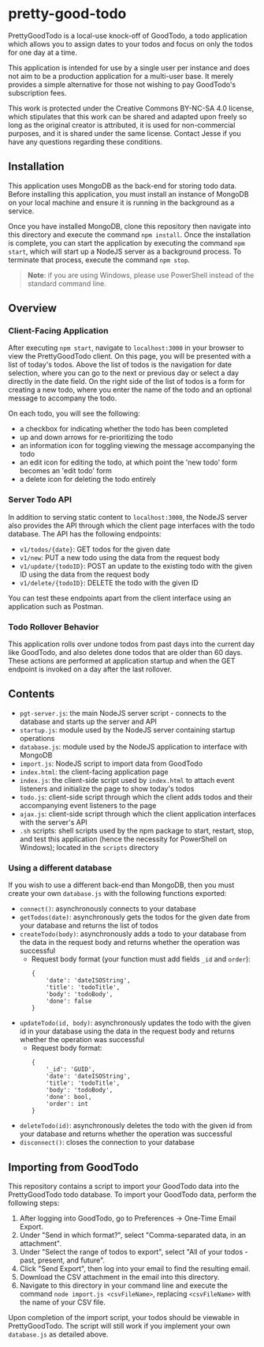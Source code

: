 # pretty-good-todo

PrettyGoodTodo is a local-use knock-off of GoodTodo, a todo application which allows you to assign dates to your todos and focus on only the todos for one day at a time.

This application is intended for use by a single user per instance and does not aim to be a production application for a multi-user base. It merely provides a simple alternative for those not wishing to pay GoodTodo's subscription fees.

This work is protected under the Creative Commons BY-NC-SA 4.0 license, which stipulates that this work can be shared and adapted upon freely so long as the original creator is attributed, it is used for non-commercial purposes, and it is shared under the same license. Contact Jesse if you have any questions regarding these conditions.

## Installation

This application uses MongoDB as the back-end for storing todo data. Before installing this application, you must install an instance of MongoDB on your local machine and ensure it is running in the background as a service.

Once you have installed MongoDB, clone this repository then navigate into this directory and execute the command `npm install`. Once the installation is complete, you can start the application by executing the command `npm start`, which will start up a NodeJS server as a background process. To terminate that process, execute the command `npm stop`.

> **Note**: if you are using Windows, please use PowerShell instead of the standard command line.

## Overview

### Client-Facing Application

After executing `npm start`, navigate to `localhost:3000` in your browser to view the PrettyGoodTodo client. On this page, you will be presented with a list of today's todos. Above the list of todos is the navigation for date selection, where you can go to the next or previous day or select a day directly in the date field. On the right side of the list of todos is a form for creating a new todo, where you enter the name of the todo and an optional message to accompany the todo.

On each todo, you will see the following:

- a checkbox for indicating whether the todo has been completed
- up and down arrows for re-prioritizing the todo
- an information icon for toggling viewing the message accompanying the todo
- an edit icon for editing the todo, at which point the 'new todo' form becomes an 'edit todo' form
- a delete icon for deleting the todo entirely

### Server Todo API

In addition to serving static content to `localhost:3000`, the NodeJS server also provides the API through which the client page interfaces with the todo database. The API has the following endpoints:

- `v1/todos/{date}`: GET todos for the given date
- `v1/new`: PUT a new todo using the data from the request body
- `v1/update/{todoID}`: POST an update to the existing todo with the given ID using the data from the request body
- `v1/delete/{todoID}`: DELETE the todo with the given ID

You can test these endpoints apart from the client interface using an application such as Postman.

### Todo Rollover Behavior

This application rolls over undone todos from past days into the current day like GoodTodo, and also deletes done todos that are older than 60 days. These actions are performed at application startup and when the GET endpoint is invoked on a day after the last rollover.

## Contents

- `pgt-server.js`: the main NodeJS server script - connects to the database and starts up the server and API
- `startup.js`: module used by the NodeJS server containing startup operations
- `database.js`: module used by the NodeJS application to interface with MongoDB
- `import.js`: NodeJS script to import data from GoodTodo
- `index.html`: the client-facing application page
- `index.js`: the client-side script used by `index.html` to attach event listeners and initialize the page to show today's todos
- `todo.js`: client-side script through which the client adds todos and their accompanying event listeners to the page
- `ajax.js`: client-side script through which the client application interfaces with the server's API
- `.sh` scripts: shell scripts used by the npm package to start, restart, stop, and test this application (hence the necessity for PowerShell on Windows); located in the `scripts` directory

### Using a different database

If you wish to use a different back-end than MongoDB, then you must create your own `database.js` with the following functions exported:

- `connect()`: asynchronously connects to your database
- `getTodos(date)`: asynchronously gets the todos for the given date from your database and returns the list of todos
- `createTodo(body)`: asynchronously adds a todo to your database from the data in the request body and returns whether the operation was successful
	- Request body format (your function must add fields `_id` and `order`):
		```
		{
			'date': 'dateISOString',
			'title': 'todoTitle',
			'body': 'todoBody',
			'done': false
		}
		```
- `updateTodo(id, body)`: asynchronously updates the todo with the given id in your database using the data in the request body and returns whether the operation was successful
	- Request body format:
		```
		{
			'_id': 'GUID',
			'date': 'dateISOString',
			'title': 'todoTitle',
			'body': 'todoBody',
			'done': bool,
			'order': int
		}
		```
- `deleteTodo(id)`: asynchronously deletes the todo with the given id from your database and returns whether the operation was successful
- `disconnect()`: closes the connection to your database

## Importing from GoodTodo

This repository contains a script to import your GoodTodo data into the PrettyGoodTodo todo database. To import your GoodTodo data, perform the following steps:

1. After logging into GoodTodo, go to Preferences -> One-Time Email Export.
2. Under "Send in which format?", select "Comma-separated data, in an attachment".
3. Under "Select the range of todos to export", select "All of your todos - past, present, and future".
4. Click "Send Export", then log into your email to find the resulting email.
5. Download the CSV attachment in the email into this directory.
6. Navigate to this directory in your command line and execute the command `node import.js <csvFileName>`, replacing `<csvFileName>` with the name of your CSV file.

Upon completion of the import script, your todos should be viewable in PrettyGoodTodo. The script will still work if you implement your own `database.js` as detailed above.
